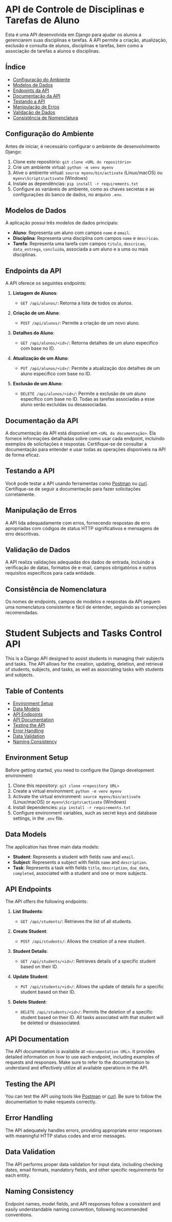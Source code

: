 # API de Controle de Disciplinas e Tarefas de Aluno

Esta é uma API desenvolvida em Django para ajudar os alunos a gerenciarem suas disciplinas e tarefas. A API permite a criação, atualização, exclusão e consulta de alunos, disciplinas e tarefas, bem como a associação de tarefas a alunos e disciplinas.

## Índice

- [Configuração do Ambiente](#configuração-do-ambiente)
- [Modelos de Dados](#modelos-de-dados)
- [Endpoints da API](#endpoints-da-api)
- [Documentação da API](#documentação-da-api)
- [Testando a API](#testando-a-api)
- [Manipulação de Erros](#manipulação-de-erros)
- [Validação de Dados](#validação-de-dados)
- [Consistência de Nomenclatura](#consistência-de-nomenclatura)

## Configuração do Ambiente

Antes de iniciar, é necessário configurar o ambiente de desenvolvimento Django:

1. Clone este repositório: `git clone <URL do repositório>`
2. Crie um ambiente virtual: `python -m venv myenv`
3. Ative o ambiente virtual: `source myenv/bin/activate` (Linux/macOS) ou `myenv\Scripts\activate` (Windows)
4. Instale as dependências: `pip install -r requirements.txt`
5. Configure as variáveis de ambiente, como as chaves secretas e as configurações do banco de dados, no arquivo `.env`.

## Modelos de Dados

A aplicação possui três modelos de dados principais:

- **Aluno**: Representa um aluno com campos `nome` e `email`.
- **Disciplina**: Representa uma disciplina com campos `nome` e `descricao`.
- **Tarefa**: Representa uma tarefa com campos `titulo`, `descricao`, `data_entrega`, `concluida`, associada a um aluno e a uma ou mais disciplinas.

## Endpoints da API

A API oferece os seguintes endpoints:

1. **Listagem de Alunos**:
   - `GET /api/alunos/`: Retorna a lista de todos os alunos.

2. **Criação de um Aluno**:
   - `POST /api/alunos/`: Permite a criação de um novo aluno.

3. **Detalhes do Aluno**:
   - `GET /api/alunos/<id>/`: Retorna detalhes de um aluno específico com base no ID.

4. **Atualização de um Aluno**:
   - `PUT /api/alunos/<id>/`: Permite a atualização dos detalhes de um aluno específico com base no ID.

5. **Exclusão de um Aluno**:
   - `DELETE /api/alunos/<id>/`: Permite a exclusão de um aluno específico com base no ID. Todas as tarefas associadas a esse aluno serão excluídas ou desassociadas.

## Documentação da API

A documentação da API está disponível em `<URL da documentação>`. Ela fornece informações detalhadas sobre como usar cada endpoint, incluindo exemplos de solicitações e respostas. Certifique-se de consultar a documentação para entender e usar todas as operações disponíveis na API de forma eficaz.

## Testando a API

Você pode testar a API usando ferramentas como [Postman](https://www.postman.com/) ou [curl](https://curl.se/). Certifique-se de seguir a documentação para fazer solicitações corretamente.

## Manipulação de Erros

A API lida adequadamente com erros, fornecendo respostas de erro apropriadas com códigos de status HTTP significativos e mensagens de erro descritivas.

## Validação de Dados

A API realiza validações adequadas dos dados de entrada, incluindo a verificação de datas, formatos de e-mail, campos obrigatórios e outros requisitos específicos para cada entidade.

## Consistência de Nomenclatura

Os nomes de endpoints, campos de modelos e respostas da API seguem uma nomenclatura consistente e fácil de entender, seguindo as convenções recomendadas.





















# Student Subjects and Tasks Control API

This is a Django API designed to assist students in managing their subjects and tasks. The API allows for the creation, updating, deletion, and retrieval of students, subjects, and tasks, as well as associating tasks with students and subjects.

## Table of Contents

- [Environment Setup](#environment-setup)
- [Data Models](#data-models)
- [API Endpoints](#api-endpoints)
- [API Documentation](#api-documentation)
- [Testing the API](#testing-the-api)
- [Error Handling](#error-handling)
- [Data Validation](#data-validation)
- [Naming Consistency](#naming-consistency)

## Environment Setup

Before getting started, you need to configure the Django development environment:

1. Clone this repository: `git clone <repository URL>`
2. Create a virtual environment: `python -m venv myenv`
3. Activate the virtual environment: `source myenv/bin/activate` (Linux/macOS) or `myenv\Scripts\activate` (Windows)
4. Install dependencies: `pip install -r requirements.txt`
5. Configure environment variables, such as secret keys and database settings, in the `.env` file.

## Data Models

The application has three main data models:

- **Student**: Represents a student with fields `name` and `email`.
- **Subject**: Represents a subject with fields `name` and `description`.
- **Task**: Represents a task with fields `title`, `description`, `due_date`, `completed`, associated with a student and one or more subjects.

## API Endpoints

The API offers the following endpoints:

1. **List Students**:
   - `GET /api/students/`: Retrieves the list of all students.

2. **Create Student**:
   - `POST /api/students/`: Allows the creation of a new student.

3. **Student Details**:
   - `GET /api/students/<id>/`: Retrieves details of a specific student based on their ID.

4. **Update Student**:
   - `PUT /api/students/<id>/`: Allows the update of details for a specific student based on their ID.

5. **Delete Student**:
   - `DELETE /api/students/<id>/`: Permits the deletion of a specific student based on their ID. All tasks associated with that student will be deleted or disassociated.

## API Documentation

The API documentation is available at `<documentation URL>`. It provides detailed information on how to use each endpoint, including examples of requests and responses. Make sure to refer to the documentation to understand and effectively utilize all available operations in the API.

## Testing the API

You can test the API using tools like [Postman](https://www.postman.com/) or [curl](https://curl.se/). Be sure to follow the documentation to make requests correctly.

## Error Handling

The API adequately handles errors, providing appropriate error responses with meaningful HTTP status codes and error messages.

## Data Validation

The API performs proper data validation for input data, including checking dates, email formats, mandatory fields, and other specific requirements for each entity.

## Naming Consistency

Endpoint names, model fields, and API responses follow a consistent and easily understandable naming convention, following recommended conventions.
